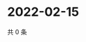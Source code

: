 # 2022-02-15

共 0 条

<!-- BEGIN WEIBO -->
<!-- 最后更新时间 Tue Feb 15 2022 00:19:32 GMT+0800 (China Standard Time) -->

<!-- END WEIBO -->
